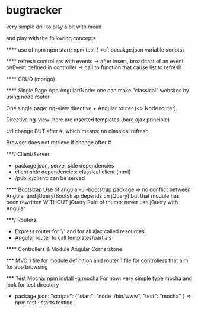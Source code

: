 # bugtracker
very simple drill to play a bit with mean

and play with the following concepts

**** use of npm
npm start; npm test (->cf. pacakge.json variable scripts)

**** refresh controllers with events
-> after insert, broadcast of an event, onEvent defined in controller -> call to function that cause list to refresh

**** CRUD (mongo)

**** Single Page App
Angular/Node: one can make "classical" websites by using node router

One single page: ng-view directive + Angular router (<> Node router).

Directive ng-view: here are inserted templates (bare ajax principle)

Url change BUT after #, which means: no classical refresh

Browser does not retrieve if change after #


***/ Client/Server
- package json, server side dependencies
- client side dependencies: classical client (html)
- /public/client: can be served


**** Bootstrap
Use of  angular-ui-bootstrap package => no conflict between Angular and jQuery(Bootstrap depends on jQuery) but that module has been rewritten WITHOUT jQuery
Rule of thumb: never use jQuery with Angular

***/ Routers
- Express router  for '/' and for all ajax called resources 
- Angular router to call templates/partials

**** Controllers & Module
Angular Cornerstone

*** MVC 
1 file for module definition and router
1 file for controllers that aim for app browsing


*** Test
Mocha: npm install -g mocha
For now: very simple
type mocha and look for test directory

- package.json: 
"scripts": {"start": "node ./bin/www",  "test": "mocha" }
=> npm test : starts testing

